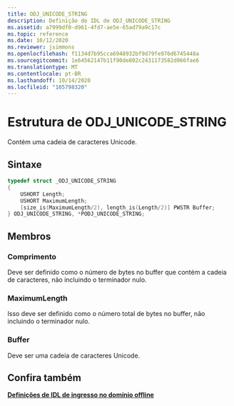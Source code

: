 ```yaml
---
title: ODJ_UNICODE_STRING
description: Definição de IDL de ODJ_UNICODE_STRING
ms.assetid: a7999df0-d961-4fd7-ae5e-65ad79a9c17c
ms.topic: reference
ms.date: 10/12/2020
ms.reviewer: jsimmons
ms.openlocfilehash: f1134d7b95cca6948932bf9d79fe976d6745448a
ms.sourcegitcommit: 1e64562147b11f90de802c2431173582d066fae6
ms.translationtype: MT
ms.contentlocale: pt-BR
ms.lasthandoff: 10/14/2020
ms.locfileid: "105798320"
---
```

# <a name="odj_unicode_string-structure"></a>Estrutura de ODJ_UNICODE_STRING

Contém uma cadeia de caracteres Unicode.

## <a name="syntax"></a>Sintaxe

```C++
typedef struct _ODJ_UNICODE_STRING
{
    USHORT Length;
    USHORT MaximumLength;
    [size_is(MaximumLength/2), length_is(Length/2)] PWSTR Buffer;
} ODJ_UNICODE_STRING, *PODJ_UNICODE_STRING;
```

## <a name="members"></a>Membros

### <a name="length"></a>Comprimento

Deve ser definido como o número de bytes no buffer que contém a cadeia de caracteres, não incluindo o terminador nulo.

### <a name="maximumlength"></a>MaximumLength

Isso deve ser definido como o número total de bytes no buffer, não incluindo o terminador nulo.

### <a name="buffer"></a>Buffer

Deve ser uma cadeia de caracteres Unicode.

## <a name="see-also"></a>Confira também

[**Definições de IDL de ingresso no domínio offline**](odj-idl.md)
